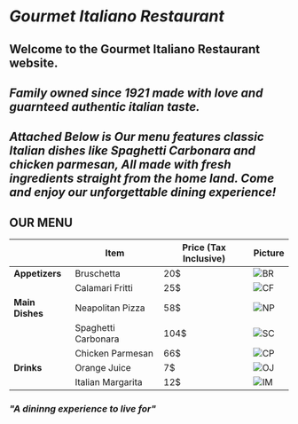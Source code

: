  #   *Gourmet Italiano Restaurant*
## Welcome to the **Gourmet Italiano** Restaurant website. 
## *Family owned since 1921 made with love and guarnteed authentic italian taste.*



## *Attached Below is Our menu features classic Italian dishes like Spaghetti Carbonara and chicken parmesan, All made with fresh ingredients straight from the home land. Come and enjoy our unforgettable dining experience!*


## **OUR MENU**
|             | Item            |Price (Tax Inclusive)  |Picture|
| ----------- | --------------- |--------|------ | 
| **Appetizers**  |	Bruschetta      |  20$   |![BR](https://i.ibb.co/zN2MvQY/download-6.jpg)   |
|             | Calamari Fritti |25$     |![CF](https://i.ibb.co/q1wj8cz/download-5.jpg)|
| **Main Dishes** | Neapolitan Pizza|58$     |![NP](https://i.ibb.co/xLYGSWj/download-4.jpg)  |
|             | Spaghetti Carbonara	|104$|![SC](https://i.ibb.co/qBpPhLt/download-3.jpg)     |
|             | Chicken Parmesan    |66$ |![CP](https://i.ibb.co/TTrmksh/download.jpg)|
|**Drinks**       | Orange Juice |7$         |![OJ](https://i.ibb.co/w0jr67f/download-2.jpg)  |
|             | Italian Margarita |12$   | ![IM](https://i.ibb.co/3RHq0hV/download-1.jpg) |



### *"A dininng experience to live for"*